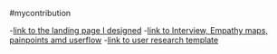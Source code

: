 #mycontribution

-[link to the landing page I designed](https://github.com/zuri-training/My-Debtors-Project-Team33/issues/20#issue-1332057219)
-[link to Interview, Empathy maps, painpoints amd userflow](https://github.com/zuri-training/My-Debtors-Project-Team33/issues/24#issue-1332193015)
-[link to user research template](https://github.com/zuri-training/My-Debtors-Project-Team33/issues/38#issue-1332477577)
